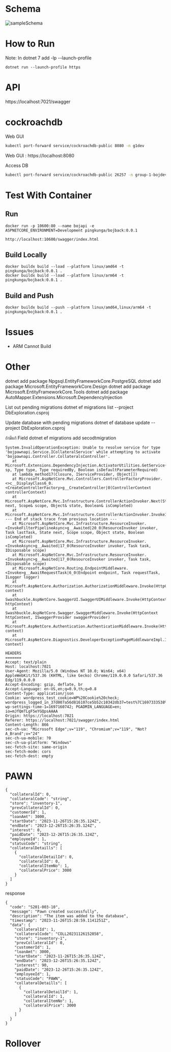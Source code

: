 # Schema

![sampleSchema](./sampleSchema.png)

# How to Run

Note: In dotnet 7 add -lp --launch-profile 
```shell
dotnet run --launch-profile https
```

# API

https://localhost:7021/swagger


# cockroachdb

Web GUI

```bash
kubectl port-forward service/cockroachdb-public 8080 -n g1dev
```

Web GUI : https://localhost:8080

Access DB

```bash
kubectl port-forward service/cockroachdb-public 26257 -n group-1-bojdev
```

# Test With Container

## Run 

```
docker run -p 10600:80 --name bojapi -e ASPNETCORE_ENVIRONMENT=Development pingkunga/bojback:0.0.1

http://localhost:10600/swagger/index.html
```

## Build Locally

```
docker buildx build --load --platform linux/amd64 -t pingkunga/bojback:0.0.1 .
docker buildx build --load --platform linux/arm64 -t pingkunga/bojback:0.0.1 .
```

## Build and Push

```
docker buildx build --push --platform linux/amd64,linux/arm64 -t pingkunga/bojback:0.0.1 .
```


# Issues

* ARM Cannot Build


# Other 

dotnet add package Npgsql.EntityFrameworkCore.PostgreSQL
dotnet add package Microsoft.EntityFrameworkCore.Design
dotnet add package Microsoft.EntityFrameworkCore.Tools
dotnet add package AutoMapper.Extensions.Microsoft.DependencyInjection 


List out pending migrations
dotnet ef migrations list --project DbExploration.csproj

Update database with pending migrations
dotnet ef database update --project DbExploration.csproj

ถ้ามีแก้ Field
dotnet ef migrations add secodtmigration

```
System.InvalidOperationException: Unable to resolve service for type 'bojpawnapi.Service.ICollateralService' while attempting to activate 'bojpawnapi.Controller.CollateralsController'.
   at Microsoft.Extensions.DependencyInjection.ActivatorUtilities.GetService(IServiceProvider sp, Type type, Type requiredBy, Boolean isDefaultParameterRequired)
   at lambda_method17(Closure, IServiceProvider, Object[])
   at Microsoft.AspNetCore.Mvc.Controllers.ControllerFactoryProvider.<>c__DisplayClass6_0.<CreateControllerFactory>g__CreateController|0(ControllerContext controllerContext)
   at Microsoft.AspNetCore.Mvc.Infrastructure.ControllerActionInvoker.Next(State& next, Scope& scope, Object& state, Boolean& isCompleted)
   at Microsoft.AspNetCore.Mvc.Infrastructure.ControllerActionInvoker.InvokeInnerFilterAsync()
--- End of stack trace from previous location ---
   at Microsoft.AspNetCore.Mvc.Infrastructure.ResourceInvoker.<InvokeFilterPipelineAsync>g__Awaited|20_0(ResourceInvoker invoker, Task lastTask, State next, Scope scope, Object state, Boolean isCompleted)
   at Microsoft.AspNetCore.Mvc.Infrastructure.ResourceInvoker.<InvokeAsync>g__Awaited|17_0(ResourceInvoker invoker, Task task, IDisposable scope)
   at Microsoft.AspNetCore.Mvc.Infrastructure.ResourceInvoker.<InvokeAsync>g__Awaited|17_0(ResourceInvoker invoker, Task task, IDisposable scope)
   at Microsoft.AspNetCore.Routing.EndpointMiddleware.<Invoke>g__AwaitRequestTask|6_0(Endpoint endpoint, Task requestTask, ILogger logger)
   at Microsoft.AspNetCore.Authorization.AuthorizationMiddleware.Invoke(HttpContext context)
   at Swashbuckle.AspNetCore.SwaggerUI.SwaggerUIMiddleware.Invoke(HttpContext httpContext)
   at Swashbuckle.AspNetCore.Swagger.SwaggerMiddleware.Invoke(HttpContext httpContext, ISwaggerProvider swaggerProvider)
   at Microsoft.AspNetCore.Authentication.AuthenticationMiddleware.Invoke(HttpContext context)
   at Microsoft.AspNetCore.Diagnostics.DeveloperExceptionPageMiddlewareImpl.Invoke(HttpContext context)

HEADERS
=======
Accept: text/plain
Host: localhost:7021
User-Agent: Mozilla/5.0 (Windows NT 10.0; Win64; x64) AppleWebKit/537.36 (KHTML, like Gecko) Chrome/119.0.0.0 Safari/537.36 Edg/119.0.0.0
Accept-Encoding: gzip, deflate, br
Accept-Language: en-US,en;q=0.9,th;q=0.8
Content-Type: application/json
Cookie: wordpress_test_cookie=WP%20Cookie%20check; wordpress_logged_in_37d007a56d816107ce5b52c10342db37=test%7C1697333538%7CyohGv1B1UIofiScVQwVAG4eAYFe0yuzJCiSWiPot4HZ%7Cb2972813042cf1a4d12b011c05007e4aae48fb1d150e8796b2d7e4b2c6784b1e; wp-settings-time-1=1697160742; PGADMIN_LANGUAGE=en; io=mJfQmTLgF5eYGQpsAAAA
Origin: https://localhost:7021
Referer: https://localhost:7021/swagger/index.html
Content-Length: 866
sec-ch-ua: "Microsoft Edge";v="119", "Chromium";v="119", "Not?A_Brand";v="24"
sec-ch-ua-mobile: ?0
sec-ch-ua-platform: "Windows"
sec-fetch-site: same-origin
sec-fetch-mode: cors
sec-fetch-dest: empty
```

# PAWN

```
{
  "collateralId": 0,
  "collateralCode": "string",
  "store": "inventory-1",
  "prevCollateralId": 0,
  "customerId": 1,
  "loanAmt": 3000,
  "startDate": "2023-11-26T15:26:35.124Z",
  "endDate": "2023-12-26T15:26:35.124Z",
  "interest": 0,
  "paidDate": "2023-12-26T15:26:35.124Z",
  "employeeId": 1,
  "statusCode": "string",
  "collateralDetaills": [
    {
      "collateralDetailId": 0,
      "collateralId": 0,
      "collateralItemNo": 1,
      "collateralPrice": 3000
    }
  ]
}
```

response
```
{
  "code": "S201-003-10",
  "message": "Pawn created successfully",
  "description": "The item was added to the database",
  "timestamp": "2023-11-26T15:28:59.1141251Z",
  "data": {
    "collateralId": 1,
    "collateralCode": "COLL20231126152858",
    "store": "inventory-1",
    "prevCollateralId": 0,
    "customerId": 1,
    "loanAmt": 3000,
    "startDate": "2023-11-26T15:26:35.124Z",
    "endDate": "2023-12-26T15:26:35.124Z",
    "interest": 90,
    "paidDate": "2023-12-26T15:26:35.124Z",
    "employeeId": 1,
    "statusCode": "PAWN",
    "collateralDetaills": [
      {
        "collateralDetailId": 1,
        "collateralId": 1,
        "collateralItemNo": 1,
        "collateralPrice": 3000
      }
    ]
  }
}
```

# Rollover

```

```